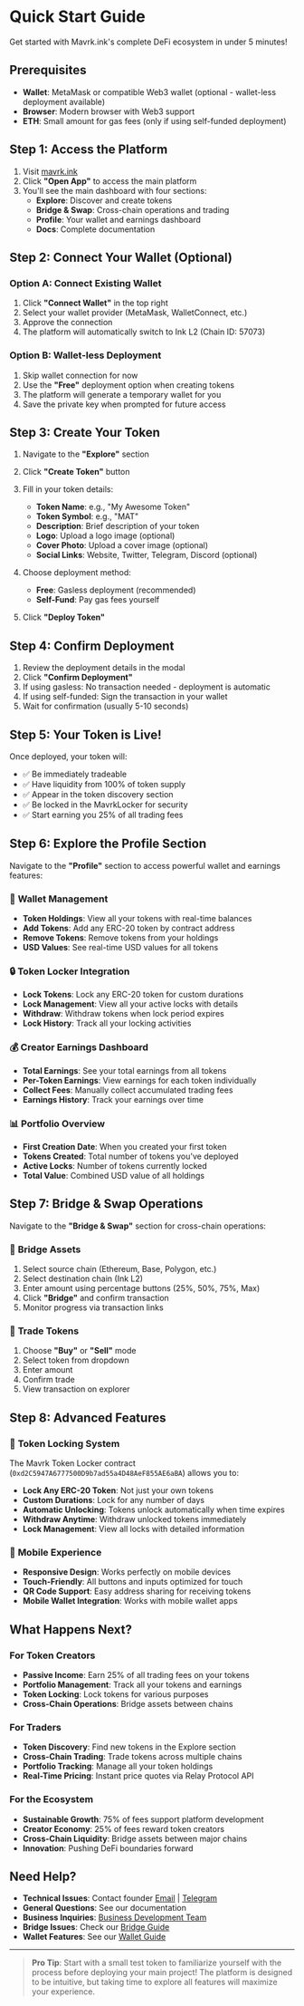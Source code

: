 # Quick Start Guide

Get started with Mavrk.ink's complete DeFi ecosystem in under 5 minutes!

## Prerequisites

- **Wallet**: MetaMask or compatible Web3 wallet (optional - wallet-less deployment available)
- **Browser**: Modern browser with Web3 support
- **ETH**: Small amount for gas fees (only if using self-funded deployment)

## Step 1: Access the Platform

1. Visit [mavrk.ink](https://mavrk.ink)
2. Click **"Open App"** to access the main platform
3. You'll see the main dashboard with four sections:
   - **Explore**: Discover and create tokens
   - **Bridge & Swap**: Cross-chain operations and trading
   - **Profile**: Your wallet and earnings dashboard
   - **Docs**: Complete documentation

## Step 2: Connect Your Wallet (Optional)

### Option A: Connect Existing Wallet
1. Click **"Connect Wallet"** in the top right
2. Select your wallet provider (MetaMask, WalletConnect, etc.)
3. Approve the connection
4. The platform will automatically switch to Ink L2 (Chain ID: 57073)

### Option B: Wallet-less Deployment
1. Skip wallet connection for now
2. Use the **"Free"** deployment option when creating tokens
3. The platform will generate a temporary wallet for you
4. Save the private key when prompted for future access

## Step 3: Create Your Token

1. Navigate to the **"Explore"** section
2. Click **"Create Token"** button
3. Fill in your token details:
   - **Token Name**: e.g., "My Awesome Token"
   - **Token Symbol**: e.g., "MAT"
   - **Description**: Brief description of your token
   - **Logo**: Upload a logo image (optional)
   - **Cover Photo**: Upload a cover image (optional)
   - **Social Links**: Website, Twitter, Telegram, Discord (optional)

4. Choose deployment method:
   - **Free**: Gasless deployment (recommended)
   - **Self-Fund**: Pay gas fees yourself

5. Click **"Deploy Token"**

## Step 4: Confirm Deployment

1. Review the deployment details in the modal
2. Click **"Confirm Deployment"**
3. If using gasless: No transaction needed - deployment is automatic
4. If using self-funded: Sign the transaction in your wallet
5. Wait for confirmation (usually 5-10 seconds)

## Step 5: Your Token is Live!

Once deployed, your token will:
- ✅ Be immediately tradeable
- ✅ Have liquidity from 100% of token supply
- ✅ Appear in the token discovery section
- ✅ Be locked in the MavrkLocker for security
- ✅ Start earning you 25% of all trading fees

## Step 6: Explore the Profile Section

Navigate to the **"Profile"** section to access powerful wallet and earnings features:

### 🏦 **Wallet Management**
- **Token Holdings**: View all your tokens with real-time balances
- **Add Tokens**: Add any ERC-20 token by contract address
- **Remove Tokens**: Remove tokens from your holdings
- **USD Values**: See real-time USD values for all tokens

### 🔒 **Token Locker Integration**
- **Lock Tokens**: Lock any ERC-20 token for custom durations
- **Lock Management**: View all your active locks with details
- **Withdraw**: Withdraw tokens when lock period expires
- **Lock History**: Track all your locking activities

### 💰 **Creator Earnings Dashboard**
- **Total Earnings**: See your total earnings from all tokens
- **Per-Token Earnings**: View earnings for each token individually
- **Collect Fees**: Manually collect accumulated trading fees
- **Earnings History**: Track your earnings over time

### 📊 **Portfolio Overview**
- **First Creation Date**: When you created your first token
- **Tokens Created**: Total number of tokens you've deployed
- **Active Locks**: Number of tokens currently locked
- **Total Value**: Combined USD value of all holdings

## Step 7: Bridge & Swap Operations

Navigate to the **"Bridge & Swap"** section for cross-chain operations:

### 🌉 **Bridge Assets**
1. Select source chain (Ethereum, Base, Polygon, etc.)
2. Select destination chain (Ink L2)
3. Enter amount using percentage buttons (25%, 50%, 75%, Max)
4. Click **"Bridge"** and confirm transaction
5. Monitor progress via transaction links

### 💱 **Trade Tokens**
1. Choose **"Buy"** or **"Sell"** mode
2. Select token from dropdown
3. Enter amount
4. Confirm trade
5. View transaction on explorer

## Step 8: Advanced Features

### 🔐 **Token Locking System**
The Mavrk Token Locker contract (`0xd2C5947A6777500D9b7ad55a4D48AeF855AE6aBA`) allows you to:

- **Lock Any ERC-20 Token**: Not just your own tokens
- **Custom Durations**: Lock for any number of days
- **Automatic Unlocking**: Tokens unlock automatically when time expires
- **Withdraw Anytime**: Withdraw unlocked tokens immediately
- **Lock Management**: View all locks with detailed information

### 📱 **Mobile Experience**
- **Responsive Design**: Works perfectly on mobile devices
- **Touch-Friendly**: All buttons and inputs optimized for touch
- **QR Code Support**: Easy address sharing for receiving tokens
- **Mobile Wallet Integration**: Works with mobile wallet apps

## What Happens Next?

### For Token Creators
- **Passive Income**: Earn 25% of all trading fees on your tokens
- **Portfolio Management**: Track all your tokens and earnings
- **Token Locking**: Lock tokens for various purposes
- **Cross-Chain Operations**: Bridge assets between chains

### For Traders
- **Token Discovery**: Find new tokens in the Explore section
- **Cross-Chain Trading**: Trade tokens across multiple chains
- **Portfolio Tracking**: Manage all your token holdings
- **Real-Time Pricing**: Instant price quotes via Relay Protocol API

### For the Ecosystem
- **Sustainable Growth**: 75% of fees support platform development
- **Creator Economy**: 25% of fees reward token creators
- **Cross-Chain Liquidity**: Bridge assets between major chains
- **Innovation**: Pushing DeFi boundaries forward

## Need Help?

- **Technical Issues**: Contact founder [Email](mailto:cruelhandeth@gmail.com) | [Telegram](https://t.me/deployerone)
- **General Questions**: See our documentation
- **Business Inquiries**: [Business Development Team](https://github.com/mavrk/ink#contact)
- **Bridge Issues**: Check our [Bridge Guide](how-to-use/bridge-operations.md)
- **Wallet Features**: See our [Wallet Guide](how-to-use/wallet-management.md)

---

> **Pro Tip**: Start with a small test token to familiarize yourself with the process before deploying your main project! The platform is designed to be intuitive, but taking time to explore all features will maximize your experience.
